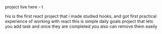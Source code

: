 project live here - t

his is the first react project that i made
studied hooks, and got first practical experience of working with react 
this is simple daily goals project that lets you add task and once they are completed you also can remove them easily 
